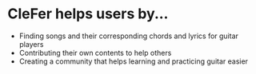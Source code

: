 # CleFer helps users by...
- Finding songs and their corresponding chords and lyrics for guitar players
- Contributing their own contents to help others
- Creating a community that helps learning and practicing guitar easier
